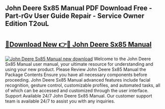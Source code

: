 ## John Deere Sx85 Manual PDF Download Free - Part-rGv User Guide Repair - Service Owner Edition T2ouL

# <h2><a href="http://bc95036.oget.top/?id=John+Deere+Sx85+Manual">🔗Download New 👉🔴 John Deere Sx85 Manual</a></h2>

[![John Deere Sx85 Manual new download](https://i.imgur.com/5g1atiW.png)](http://bc95036.oget.top/?id=John+Deere+Sx85+Manual)
Welcome to the John Deere Sx85 Manual user manual, your ultimate resource for understanding and using your new product. Please Review John Deere Sx85 Manual the Package Contents Ensure you have all necessary components before proceeding. John Deere Sx85 Manual advanced features include facial recognition, gesture control, customizable profiles, and automated tasks, all of which can be accessed and customized through the user interface. Support Available 24/7 John Deere Sx85 Manual. Our customer support team is available 24/7 to assist you with any inquiries.
